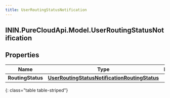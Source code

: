```yaml
---
title: UserRoutingStatusNotification
---
```

## ININ.PureCloudApi.Model.UserRoutingStatusNotification

## Properties

|Name | Type | Description | Notes|
|------------ | ------------- | ------------- | -------------|
| **RoutingStatus** | [**UserRoutingStatusNotificationRoutingStatus**](UserRoutingStatusNotificationRoutingStatus.html) |  | [optional] |
{: class="table table-striped"}


